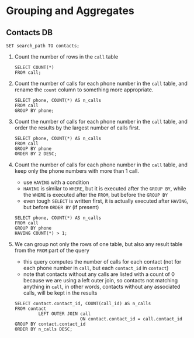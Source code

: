 # Grouping and Aggregates

## Contacts DB

```postgresql
SET search_path TO contacts;
```

1. Count the number of rows in the `call` table
   ```postgresql
   SELECT COUNT(*)
   FROM call;
   ```

2. Count the number of calls for each phone number in the `call` table, and rename the `count` column to something more
   appropriate.
   ```postgresql
   SELECT phone, COUNT(*) AS n_calls
   FROM call
   GROUP BY phone;
   ```

3. Count the number of calls for each phone number in the `call` table, and order the results by the largest number of
   calls first.
   ```postgresql
   SELECT phone, COUNT(*) AS n_calls
   FROM call
   GROUP BY phone
   ORDER BY 2 DESC;
   ```

4. Count the number of calls for each phone number in the `call` table, and keep only the phone numbers with more than 1
   call.
    - use `HAVING` with a condition
    - `HAVING` is similar to `WHERE`, but it is executed after the `GROUP BY`, while the `WHERE` is executed after
      the `FROM`, but before the `GROUP BY`
    - even tough `SELECT` is written first, it is actually executed after `HAVING`, but before `ORDER BY` (if present)
   ```postgresql
   SELECT phone, COUNT(*) AS n_calls
   FROM call
   GROUP BY phone
   HAVING COUNT(*) > 1;
   ```

5. We can group not only the rows of one table, but also any result table from the `FROM` part of the query
    - this query computes the number of calls for each contact (not for each phone number in `call`, but
      each `contact_id` in `contact`)
    - note that contacts without any calls are listed with a count of 0 because we are using a left outer join, so
      contacts not matching anything in `call`, in other words, contacts without any associated calls, will be kept in
      the results
   ```postgresql
   SELECT contact.contact_id, COUNT(call_id) AS n_calls
   FROM contact
            LEFT OUTER JOIN call
                            ON contact.contact_id = call.contact_id
   GROUP BY contact.contact_id
   ORDER BY n_calls DESC;
   ```
